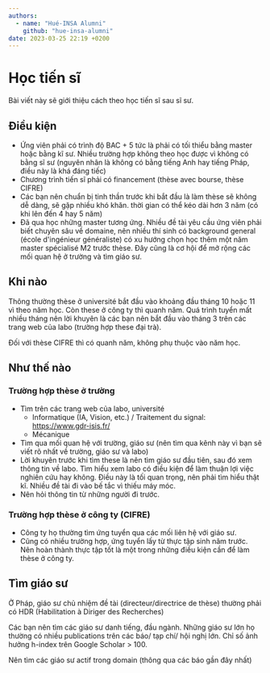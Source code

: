 ```yaml
---
authors:
  - name: "Hué-INSA Alumni"
    github: "hue-insa-alumni"
date: 2023-03-25 22:19 +0200
---
```


# Học tiến sĩ

Bài viết này sẽ giới thiệu cách theo học tiến sĩ sau sĩ sư.

## Điều kiện

- Ứng viên phải có trình độ BAC + 5 tức là phải có tối thiểu bằng master hoặc bằng kĩ sư. Nhiều trường hợp không theo học được vì không có bằng sĩ sư (nguyên nhân là không có bằng tiếng Anh hay tiếng Pháp, điều này là khá đáng tiếc)
- Chương trình tiến sĩ phải có financement (thèse avec bourse, thèse CIFRE)
- Các bạn nên chuẩn bị tinh thần trước khi bắt đầu là làm thèse sẽ không dễ dàng, sẽ gặp nhiều khó khăn. thời gian có thể kéo dài hơn 3 năm (có khi lên đến 4 hay 5 năm)
- Đã qua học những master tương ứng. Nhiều đề tài yêu cầu ứng viên phải biết chuyên sâu về domaine, nên nhiều thí sinh có background general (école d'ingénieur généraliste) có xu hướng chọn học thêm một năm master spécialisé M2 trước thèse. Đây cũng là cơ hội để mở rộng các mối quan hệ ở trường và tìm giáo sư.

## Khi nào

Thông thường thèse ở université bắt đầu vào khoảng đầu tháng 10 hoặc 11 vì theo năm học. Còn these ở công ty thì quanh năm. Quá trình tuyển mất nhiều tháng nên lời khuyên là các bạn nên bắt đầu vào tháng 3 trên các trang web của labo (trường hợp these đại trà).

Đối với thèse CIFRE thì có quanh năm, không phụ thuộc vào năm học.

## Như thế nào

### Trường hợp thèse ở trường

- Tìm trên các trang web của labo, université
  - Informatique (IA, Vision, etc.) / Traitement du signal: https://www.gdr-isis.fr/
  - Mécanique
- Tìm qua mối quan hệ với trường, giáo sư (nên tìm qua kênh này vì bạn sẽ viết rõ nhất về trường, giáo sư và labo)
- Lời khuyên trước khi tìm these là nên tìm giáo sư đầu tiên, sau đó xem thông tin về labo. Tìm hiểu xem labo có điều kiện để làm thuận lợi việc nghiên cứu hay không. Điều này là tối quan trọng, nên phải tìm hiểu thật kĩ. Nhiều đề tài đi vào bế tắc vì thiếu máy móc.
- Nên hỏi thông tin từ những người đi trước.

### Trường hợp thèse ở công ty (CIFRE)

- Công ty họ thường tìm ứng tuyển qua các mối liên hệ với giáo sư.
- Cũng có nhiều trường hợp, ứng tuyển lấy từ thực tập sinh năm trước. Nên hoàn thành thực tập tốt là một trong những điều kiện cần để làm thèse ở công ty.

## Tìm giáo sư

Ở Pháp, giáo sư chủ nhiệm đề tài (directeur/directrice de thèse) thường phải có HDR (Habilitation à Diriger des Recherches)

Các bạn nên tìm các giáo sư danh tiếng, đầu ngành. Những giáo sư lớn họ thường có nhiều publications trên các báo/ tạp chí/ hội nghị lớn. Chỉ số ảnh hưởng h-index trên Google Scholar > 100.

Nên tìm các giáo sư actif trong domain (thông qua các báo gần đây nhất)

